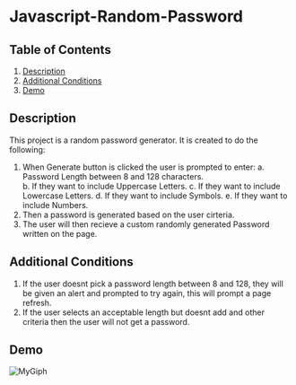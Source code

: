 # Javascript-Random-Password

## Table of Contents
1. [Description](#description)
2. [Additional Conditions](#additional)
3. [Demo](#demo)


## Description 
<a name="description"></a>
This project is a random password generator. It is created to do the following:

1. When Generate button is clicked the user is prompted to enter:
      a. Password Length between 8 and 128 characters.  
      b. If they want to include Uppercase Letters. 
      c. If they want to include Lowercase Letters. 
      d. If they want to include Symbols. 
      e. If they want to include Numbers.
2. Then a password is generated based on the user cirteria. 
3. The user will then recieve a custom randomly generated Password written on the page. 

## Additional Conditions
<a name="additional"></a>
1. If the user doesnt pick a password length between 8 and 128, they will be given an alert and prompted to try again, this will prompt a page refresh. 
2. If the user selects an acceptable length but doesnt add and other criteria then the user will not get a password. 


## Demo 
<a name="demo"></a>
![MyGiph](https://media.giphy.com/media/ic5k9Lmp1jaVSksrne/giphy.gif)
